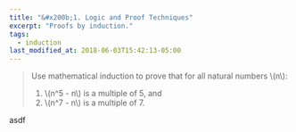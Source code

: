 ```yaml
---
title: "&#x200b;1. Logic and Proof Techniques"
excerpt: "Proofs by induction."
tags:
  - induction
last_modified_at: 2018-06-03T15:42:13-05:00
---
```


> Use mathematical induction to prove that for all natural numbers \\(n\\):
> 1. \\(n^5 - n\\) is a multiple of 5, and
> 2. \\(n^7 - n\\) is a multiple of 7.

<div class="proof">
asdf
</div>
